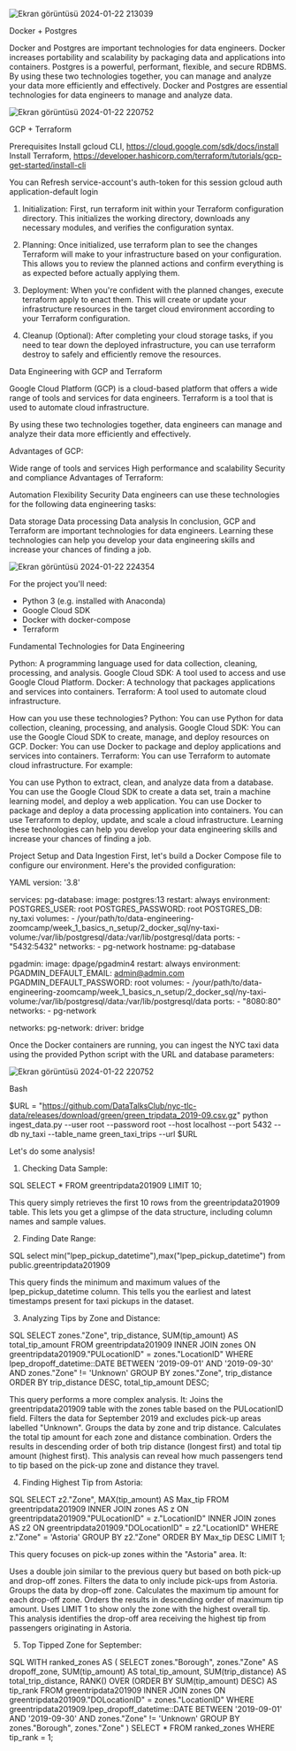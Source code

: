![Ekran görüntüsü 2024-01-22 213039](https://github.com/emirakyer/Data-Analysis-and-Data-Transfer-Terraform-Docker-PostgreSQL-pgAdmin-/assets/124304427/6df18b85-562f-43a6-9545-cabb231f00ee)﻿


Docker + Postgres

Docker and Postgres are important technologies for data engineers.
Docker increases portability and scalability by packaging data and applications into containers.
Postgres is a powerful, performant, flexible, and secure RDBMS.
By using these two technologies together, you can manage and analyze your data more efficiently and effectively.
Docker and Postgres are essential technologies for data engineers to manage and analyze data.



![Ekran görüntüsü 2024-01-22 220752](https://github.com/emirakyer/dbt-new/assets/124304427/28b23bca-a43e-4cf1-8c17-d5f81c994556)


GCP + Terraform

Prerequisites
Install gcloud CLI, https://cloud.google.com/sdk/docs/install
Install Terraform, https://developer.hashicorp.com/terraform/tutorials/gcp-get-started/install-cli

You can Refresh service-account's auth-token for this session
gcloud auth application-default login

1. Initialization:
First, run terraform init within your Terraform configuration directory. This initializes the working directory, downloads any necessary modules, and verifies the configuration syntax.

2. Planning:
Once initialized, use terraform plan to see the changes Terraform will make to your infrastructure based on your configuration. This allows you to review the planned actions and confirm everything is as expected before actually applying them.

3. Deployment:
When you're confident with the planned changes, execute terraform apply to enact them. This will create or update your infrastructure resources in the target cloud environment according to your Terraform configuration.

4. Cleanup (Optional):
After completing your cloud storage tasks, if you need to tear down the deployed infrastructure, you can use terraform destroy to safely and efficiently remove the resources.


Data Engineering with GCP and Terraform

Google Cloud Platform (GCP) is a cloud-based platform that offers a wide range of tools and services for data engineers. Terraform is a tool that is used to automate cloud infrastructure.

By using these two technologies together, data engineers can manage and analyze their data more efficiently and effectively.

Advantages of GCP:

Wide range of tools and services
High performance and scalability
Security and compliance
Advantages of Terraform:

Automation
Flexibility
Security
Data engineers can use these technologies for the following data engineering tasks:

Data storage
Data processing
Data analysis
In conclusion, GCP and Terraform are important technologies for data engineers. Learning these technologies can help you develop your data engineering skills and increase your chances of finding a job.



![Ekran görüntüsü 2024-01-22 224354](https://github.com/emirakyer/dbt-new/assets/124304427/69b1a95d-161a-4426-b454-94e31ebe0e20)


For the project you'll need:

* Python 3 (e.g. installed with Anaconda)
* Google Cloud SDK
* Docker with docker-compose
* Terraform


Fundamental Technologies for Data Engineering

Python: A programming language used for data collection, cleaning, processing, and analysis.
Google Cloud SDK: A tool used to access and use Google Cloud Platform.
Docker: A technology that packages applications and services into containers.
Terraform: A tool used to automate cloud infrastructure.

How can you use these technologies?
Python: You can use Python for data collection, cleaning, processing, and analysis.
Google Cloud SDK: You can use the Google Cloud SDK to create, manage, and deploy resources on GCP.
Docker: You can use Docker to package and deploy applications and services into containers.
Terraform: You can use Terraform to automate cloud infrastructure.
For example:

You can use Python to extract, clean, and analyze data from a database.
You can use the Google Cloud SDK to create a data set, train a machine learning model, and deploy a web application.
You can use Docker to package and deploy a data processing application into containers.
You can use Terraform to deploy, update, and scale a cloud infrastructure.
Learning these technologies can help you develop your data engineering skills and increase your chances of finding a job.


Project Setup and Data Ingestion
First, let's build a Docker Compose file to configure our environment. Here's the provided configuration:

YAML
version: '3.8'

services:
  pg-database:
    image: postgres:13
    restart: always
    environment:
      POSTGRES_USER: root
      POSTGRES_PASSWORD: root
      POSTGRES_DB: ny_taxi
    volumes:
      - /your/path/to/data-engineering-zoomcamp/week_1_basics_n_setup/2_docker_sql/ny-taxi-volume:/var/lib/postgresql/data:/var/lib/postgresql/data
    ports:
      - "5432:5432"
    networks:
      - pg-network
    hostname: pg-database

  pgadmin:
    image: dpage/pgadmin4
    restart: always
    environment:
      PGADMIN_DEFAULT_EMAIL: admin@admin.com
      PGADMIN_DEFAULT_PASSWORD: root
    volumes:
      - /your/path/to/data-engineering-zoomcamp/week_1_basics_n_setup/2_docker_sql/ny-taxi-volume:/var/lib/postgresql/data:/var/lib/postgresql/data
    ports:
      - "8080:80"
    networks:
      - pg-network

networks:
  pg-network:
    driver: bridge

Once the Docker containers are running, you can ingest the NYC taxi data using the provided Python script with the URL and database parameters:



![Ekran görüntüsü 2024-01-22 220752](https://github.com/emirakyer/Data-Analysis-and-Data-Transfer-Terraform-Docker-PostgreSQL-pgAdmin-/assets/124304427/dd0bbc29-5840-4641-9ad5-9d303d40903c)


Bash

$URL = "https://github.com/DataTalksClub/nyc-tlc-data/releases/download/green/green_tripdata_2019-09.csv.gz"
python ingest_data.py --user root --password root --host localhost --port 5432 --db ny_taxi --table_name green_taxi_trips --url $URL



Let's do some analysis!


1. Checking Data Sample:

SQL
SELECT * FROM greentripdata201909 LIMIT 10;

This query simply retrieves the first 10 rows from the greentripdata201909 table. This lets you get a glimpse of the data structure, including column names and sample values.



2. Finding Date Range:

SQL
select min("lpep_pickup_datetime"),max("lpep_pickup_datetime")
from public.greentripdata201909

This query finds the minimum and maximum values of the lpep_pickup_datetime column. This tells you the earliest and latest timestamps present for taxi pickups in the dataset.



3. Analyzing Tips by Zone and Distance:

SQL
SELECT
  zones."Zone",
  trip_distance,
  SUM(tip_amount) AS total_tip_amount
FROM
  greentripdata201909
INNER JOIN
  zones ON greentripdata201909."PULocationID" = zones."LocationID"
WHERE
  lpep_dropoff_datetime::DATE BETWEEN '2019-09-01' AND '2019-09-30'
  AND zones."Zone" != 'Unknown'
GROUP BY
  zones."Zone", trip_distance
ORDER BY
  trip_distance DESC, total_tip_amount DESC;

This query performs a more complex analysis. It:
Joins the greentripdata201909 table with the zones table based on the PULocationID field.
Filters the data for September 2019 and excludes pick-up areas labelled "Unknown".
Groups the data by zone and trip distance.
Calculates the total tip amount for each zone and distance combination.
Orders the results in descending order of both trip distance (longest first) and total tip amount (highest first).
This analysis can reveal how much passengers tend to tip based on the pick-up zone and distance they travel.



4. Finding Highest Tip from Astoria:
   
SQL
SELECT
  z2."Zone",
  MAX(tip_amount) AS Max_tip
FROM
  greentripdata201909 
INNER JOIN
  zones AS z ON greentripdata201909."PULocationID" = z."LocationID"
INNER JOIN
  zones AS z2 ON greentripdata201909."DOLocationID" = z2."LocationID"
WHERE
  z."Zone" = 'Astoria'
GROUP BY
	z2."Zone"
ORDER BY
  Max_tip DESC
LIMIT 1;

This query focuses on pick-up zones within the "Astoria" area. It:

Uses a double join similar to the previous query but based on both pick-up and drop-off zones.
Filters the data to only include pick-ups from Astoria.
Groups the data by drop-off zone.
Calculates the maximum tip amount for each drop-off zone.
Orders the results in descending order of maximum tip amount.
Uses LIMIT 1 to show only the zone with the highest overall tip.
This analysis identifies the drop-off area receiving the highest tip from passengers originating in Astoria.



5. Top Tipped Zone for September:

SQL
WITH ranked_zones AS (
 SELECT
  zones."Borough",
  zones."Zone" AS dropoff_zone,
  SUM(tip_amount) AS total_tip_amount,
  SUM(trip_distance) AS total_trip_distance,
  RANK() OVER (ORDER BY SUM(tip_amount) DESC) AS tip_rank
 FROM greentripdata201909
 INNER JOIN zones ON greentripdata201909."DOLocationID" = zones."LocationID"
 WHERE
  greentripdata201909.lpep_dropoff_datetime::DATE BETWEEN '2019-09-01' AND '2019-09-30'
  AND zones."Zone" != 'Unknown'
 GROUP BY zones."Borough", zones."Zone"
)
SELECT * FROM ranked_zones WHERE tip_rank = 1;


